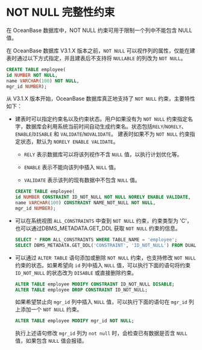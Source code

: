 NOT NULL 完整性约束 
===================================

在 OceanBase 数据库中，NOT NULL 约束可用于限制一个列中不能包含 NULL 值。

在 OceanBase 数据库 V3.1.X 版本之前，`NOT NULL` 可以视作列的属性，仅能在建表时通过以下方式指定，并且建表后不支持将 `NULLABLE` 的列改为 `NOT NULL`。

```sql
CREATE TABLE employee(
id NUMBER NOT NULL,
name VARCHAR(100) NOT NULL,
mgr_id NUMBER);
```



从 V3.1.X 版本开始，OceanBase 数据库真正地支持了 `NOT NULL` 约束，主要特性如下：

* 建表时可以指定约束名以及约束状态。用户如果没有为 `NOT NULL` 约束指定名字，数据库会利用系统当前时间自动生成约束名。状态包括`RELY`/`NORELY`、`ENABLE`/`DISABLE` 和 `VALIDATE`/`NOVALIDATE`。 建表时如果不为 `NOT NULL` 约束指定状态，默认为 `NORELY ENABLE VALIDATE`。

  * `RELY` 表示数据库可以将该列视作不含 `NULL` 值，以执行计划优化等。

    
  
  * `ENABLE` 表示不能向该列中插入 `NULL` 值。

    
  
  * `VALIDATE` 表示该列的现有数据中不包含 `NULL` 值。

    
  

  

  ```sql
  CREATE TABLE employee(
  id NUMBER CONSTRAINT ID_NOT_NULL NOT NULL NORELY ENABLE VALIDATE,
  name VARCHAR(100) CONSTRAINT NAME_NOT_NULL NOT NULL,
  mgr_id NUMBER);
  ```

  




<!-- -->

* 可以在系统视图 `ALL_CONSTRAINTS` 中查到 `NOT NULL` 约束，约束类型为 'C'，也可以通过DBMS_METADATA.GET_DDL 获取 `NOT NULL` 约束的信息。

  ```sql
  SELECT * FROM ALL_CONSTRAINTS WHERE TABLE_NAME = 'employee';
  SELECT DBMS_METADATA.GET_DDL('CONSTRAINT', 'ID_NOT_NULL') FROM DUAL;
  ```

  




<!-- -->

* 可以通过 `ALTER TABLE` 语句添加或删除 `NOT NULL` 约束，也支持修改 `NOT NULL` 约束的状态。如果希望向 `id` 列中插入 `NULL` 值，可以执行下面的语句将约束 `ID_NOT_NULL` 的状态改为 `DISABLE` 或直接删除约束。

  ```sql
  ALTER TABLE employee MODIFY CONSTRAINT ID_NOT_NULL DISABLE;
  ALTER TABLE employee DROP CONSTRAINT ID_NOT_NULL;
  ```

  

  如果希望禁止向 `mgr_id` 列中插入 `NULL` 值，可以执行下面的语句在 `mgr_id` 列上添加一个 `NOT NULL` 约束。

  ```sql
  ALTER TABLE employee MODIFY mgr_id NOT NULL;
  ```

  

  执行上述语句修改 `mgr_id` 列为 `not null` 时，会检查已有数据是否含 `NULL` 值，如果包含 `NULL` 值会报错。
  




